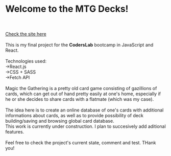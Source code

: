 <h1>Welcome to the MTG Decks!</h1>
<br>
<br>
<a href="https://zabity.github.io/mtg_library/">Check the site here</a>
<br>
<br>
This is my final project for the <strong>CodersLab</strong> bootcamp in JavaScript and React.
<br>
<br>
Technologies used:
<br>
&rarr;React.js
<br>
&rarr;CSS + SASS
<br>
&rarr;Fetch API
<br>
<br>
Magic the Gathering is a pretty old card game consisting of gazillions of cards, which can get out of hand pretty easily at one's home, especially if he or she decides to share cards with a flatmate (which was my case).<br><br>
The idea here is to create an online database of one's cards with additional informations about cards, as well as to provide possibility of deck building/saving and browsing global card database.
<br>
This work is currently under construction. I plan to succesively add aditional features.
<br>
<br>
Feel free to check the project's current state, comment and test. THank you!
